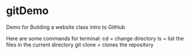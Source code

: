 # gitDemo
Demo for Building a website class intro to GitHub

Here are some commands for terminal:
cd = change directory
ls = list the files in the current directory 
git clone = clones the repository

